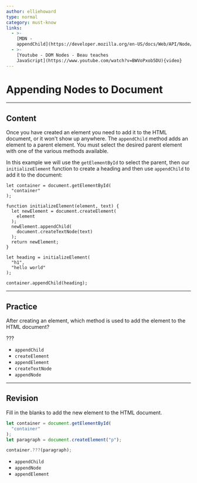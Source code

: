 ```yaml
---
author: elliehoward
type: normal
category: must-know
links:
  - >-
    [MDN -
    appendChild](https://developer.mozilla.org/en-US/docs/Web/API/Node/appendChild){documentation}
  - >-
    [Youtube - DOM Nodes - Beau teaches
    JavaScript](https://www.youtube.com/watch?v=BWVoPxob5DU){video}
---
```


# Appending Nodes to Document


---

## Content

Once you have created an element you need to add it to the HTML document, or it won't show up anywhere. The `appendChild` method adds an element to a parent element. You must select the desired parent element with one of the various methods available.

In this example we will use the `getElementById` to select the parent, then our `initializeElement` function to create a heading and then use `appendChild` to add it to the document:

```plain-text
let container = document.getElementById(
  "container"
);

function initializeElement(element, text) {
  let newElement = document.createElement(
    element
  );
  newElement.appendChild(
    document.createTextNode(text)
  );
  return newElement;
}

let heading = initializeElement(
  "h1",
  "hello world"
);

container.appendChild(heading);
```


---

## Practice

After creating an element, which method is used to add the element to the HTML document?

???

- `appendChild`
- `createElement`
- `appendElement`
- `createTextNode`
- `appendNode`


---

## Revision

Fill in the blanks to add the new element to the HTML document.

```javascript
let container = document.getElementById(
  "container"
);
let paragraph = document.createElement("p");

container.???(paragraph);
```

- `appendChild`
- `appendNode`
- `appendElement`
